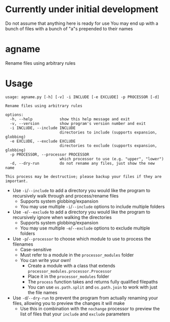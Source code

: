 # Currently under initial development
Do not assume that anything here is ready for use
You may end up with a bunch of files with a bunch of "a"s prepended to their names

# agname
Rename files using arbitrary rules

# Usage
```
usage: agname.py [-h] [-v] -i INCLUDE [-e EXCLUDE] -p PROCESSOR [-d]

Rename files using arbitrary rules

options:
  -h, --help            show this help message and exit
  -v, --version         show program's version number and exit
  -i INCLUDE, --include INCLUDE
                        directories to include (supports expansion, globbing)
  -e EXCLUDE, --exclude EXCLUDE
                        directories to exclude (supports expansion, globbing)
  -p PROCESSOR, --processor PROCESSOR
                        which processor to use (e.g. "upper", "lower")
  -d, --dry-run         do not rename any files, just show the new name

This process may be destructive; please backup your files if they are important.
```

* Use `-i`/`--include` to add a directory you would like the program to recursively walk through and process/rename files
  * Supports system globbing/expansion
  * You may use multiple `-i`/`--include` options to include multiple folders
* Use `-e`/`--exclude` to add a directory you would like the program to recursively ignore when walking the directories
  * Supports system globbing/expansion
  * You may use multiple `-e`/`--exclude` options to exclude multiple folders
* Use `-p`/`--processor` to choose which module to use to process the filenames
  * Case-sensitive
  * Must refer to a module in the `processor_modules` folder
  * You can write your own!
    * Create a module with a class that extends `processor_modules.processor.Processor`
    * Place it in the `processor_modules` folder
    * The `process` function takes and returns fully qualified filepaths
    * You can use `os.path.split` and `os.path.join` to work with just the file names
* Use `-d`/`--dry-run` to prevent the program from actually renaming your files, allowing you to preview the changes it will make
  * Use this in combination with the `nochange` processor to preview the list of files that your `include` and `exclude` parameters